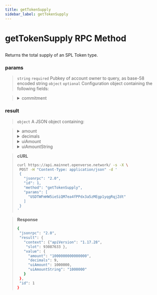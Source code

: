 ```yaml
---
title: getTokenSupply
sidebar_label: getTokenSupply
---
```

# getTokenSupply RPC Method

## 

Returns the total supply of an SPL Token type.

### params

>`string` `required` Pubkey of account owner to query, as base-58 encoded string
>`object` `optional` Configuration object containing the following fields:

><details>
>  <summary>commitment</summary>
>
>   The commitment describes how finalized a block is at that point in time. See Configuring State Commitment.
>
></details>

### result

>`object` A JSON object containing:

>
><details>
>  <summary>amount</summary>
>
>   The raw token account balance without decimals, a string representation of u64
>
></details>
>
><details>
>  <summary>decimals</summary>
>
>   Number of base 10 digits to the right of the decimal place
>
></details>
>
><details>
>  <summary>uiAmount</summary>
>
>   The token account balance, using mint-prescribed decimals *DEPRECATED*
>
></details>
>
><details>
>  <summary>uiAmountString</summary>
>
>   The token account balance as a string, using mint-prescribed decimals
>
></details>




> **cURL**
> ```bash
>curl https://api.mainnet.openverse.network/ -s -X \
>  POST -H "Content-Type: application/json" -d ' 
>  {
>    "jsonrpc": "2.0",
>    "id": 1,
>    "method": "getTokenSupply",
>    "params": [
>      "USDTWFmHW5ieSiQM7ea4fPPdx3a5zMEgp1yqgRqjZdt"
>    ]
>  }
>'
>```


> **Response**
> ```bash
>{
>  "jsonrpc": "2.0",
>  "result": {
>    "context": {"apiVersion": "1.17.28",
>     "slot": 93087633 },
>    "value": {
>      "amount": "1000000000000000",
>      "decimals": 9,
>      "uiAmount": 1000000,
>      "uiAmountString": "1000000"
>    }
>  },
>  "id": 1
>}
>```
